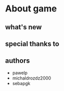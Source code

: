 # About game


## what's new


## special thanks to


## authors
* pawelp
* michaldrozdz2000
* sebapgk